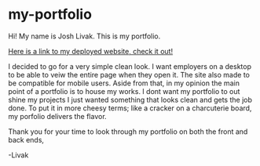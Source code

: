 # my-portfolio
Hi! My name is Josh Livak. This is my portfolio.

[Here is a link to my deployed website, check it out!](https://sand-ito.github.io/my-portfolio/)

I decided to go for a very simple clean look. I want employers on a desktop to be able to veiw the entire page when they open it. The site also made to be compatible for mobile users. Aside from that, in my opinion the main point of a portfolio is to house my works. I dont want my portfolio to out shine my projects I just wanted something that looks clean and gets the job done. To put it in more cheesy terms; like a cracker on a charcuterie board, my porfolio delivers the flavor.

Thank you for your time to look through my portfolio on both the front and back ends,

-Livak